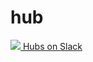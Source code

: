 # hub

[![](https://www.google.com/s2/favicons?domain=slack.com) Hubs on Slack](https://difdn.slack.com/messages/C4YQ4LZPT/details/)
